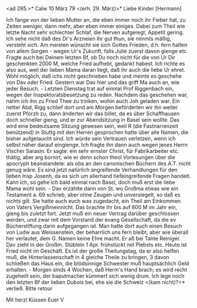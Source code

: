 <ad 285.>* Calw 10 März 79
 <(erh. 29. März)>*
Liebe Kinder [Hermann]

Ich fange von der lieben Mutter an, die eben immer noch ihr Fieber hat, zu Zeiten weniger, dann mehr, aber eben immer einiges. Dabei zum Theil wie letzte Nacht sehr schlechter Schlaf, die Nerven aufgeregt, Appetit gering. Ich sehe nicht daß des Dr's Arzneien ihr gut thun, sie nimmts mäßig, versteht sich. Am meisten wünscht sie sich Gottes Frieden, d.h. fern halten von allem Sorgen - wegen Ur's Zukunft, falls Julie zuerst davon gienge etc. Fragte auch bei Deinem letzten Bf, ob Du noch nicht für die von Ur Dir geschenkten 2000 M, welche Fried aufhebt, gedankt habest. Ich richte es also aus, weil der lieben Mama daran liegt, daß ihr auch die liebe Ur ehret. Wohl möglich, daß ichs nicht geschrieben habe und meinte es geschehe von Dav oder Fried. Gestern war Dav hier und das griff Ma auch an, wie jeder Besuch. - Letzten Dienstag trat auf einmal Prof Riggenbach ein, wegen der Inspektoratsbesetzung zu reden. Nachdem das geschehen war, nahm ich ihn zu Fried Thee zu trinken, wohin auch Joh geladen war. Ein netter Abd, Rigg schlief dort und am Morgen beförderten wir ihn weiter zuerst Pforzh zu, dann änderten wir das billet, da es über Schaffhausen doch schneller gieng, und er zur Abendsitzung in Basel sein wollte. Das wird eine bedeutsame Sitzung gewesen sein, weil R (die Fastnarrenzeit benützend) in Stuttg mit den Herren gesprochen hatte über alle Namen, die bisher aufgetaucht sind. Ich würde sein Vertrauen verletzen, wenn ich selbst näher darauf eingienge. Ich fragte ihn dann auch wegen jenes Herrn Vischer Sarasin. Er sagte: ein sehr ernster Christ, für Fabrikarbeiter etc. thätig, aber arg bornirt, wie er denn schon theol Vorlesungen über die apocryph beanstandete: als obs an den canonischen Büchern des A.T. nicht genug wäre. Es sind jetzt natürlich angreifende Verhandlungen für den lieben Insp Josenh, da es sich um allerhand tiefeingreifende Fragen handelt. Kann ich, so gehe ich bald einmal nach Basel, doch muß erst die liebe Mama wohl sein. - Dav erzählte dann von St. wo Großma etwas wie ein Testament a. 69 schrieb, aber ohne Zeugen und unversiegelt, so daß es nichts gilt. Sie hatte auch euch was zugedacht, ein Theil am Einkommen von Vaters Vergißmeinnicht. Das brachte ihr bis auf 800 M im Jahr ein, gieng bis zuletzt fort. Jetzt muß ein neuer Vertrag darüber geschlossen werden, und zwar mit dem Vorstand der evang Gesellschaft, da die ev Bücherstiftung darin aufgegangen ist. Man hatte dort auch einen Besuch von Ludw aus Weissenstein, der beharrlich uns fern bleibt, aber wie überall her verlautet, dem G. Namen keine Ehre macht. Er aß bei Tante Reiniger. Dav zieht in der Großm. Stüblein 1 Apr. frühstückt mit Plebsts etc. 
Heute ist Fried nicht im Geschäft. Es ist der große Theilungstag, da er also helfen muß, die Hinterlassenschaft in 4 gleiche Theile zu bringen, 3 davon schließen das Haus ein, die blödsinnige Schwester muß hauptsächlich Geld erhalten. - Morgen sinds 4 Wochen, daß Herm's Hand brach; es wird recht zugeheilt sein, der baputmacher kümmert sich wenig drum. Ich lege noch den letzten Bf der lieben Dubois bei, ehe sie die Schweiz <(kam nicht)?>* verließ. Bitte retour

 Mit herzl Küssen Euer V
